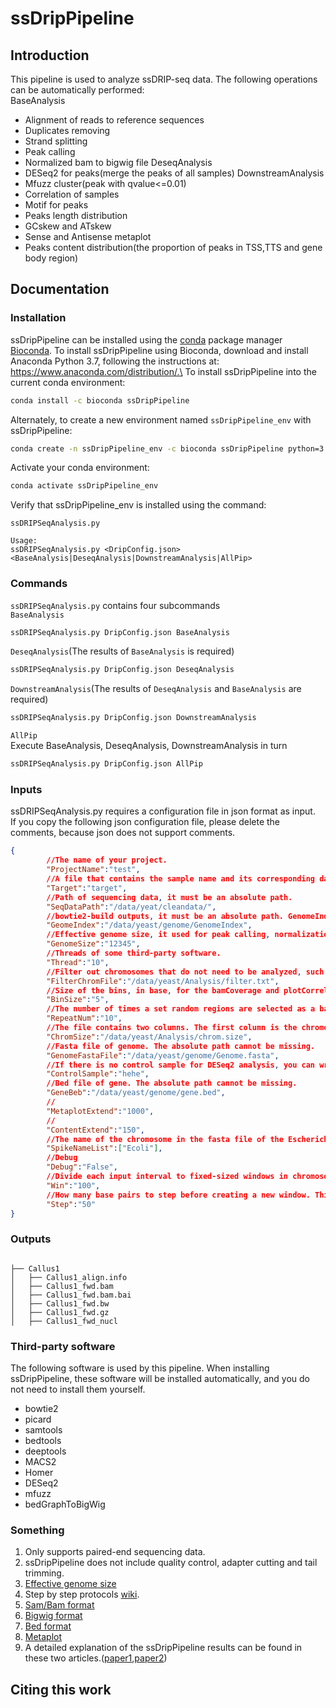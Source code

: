 # ssDripPipeline
## Introduction
This pipeline is used to analyze ssDRIP-seq data. The following operations can be automatically performed:\
BaseAnalysis
- Alignment of reads to reference sequences
- Duplicates removing
- Strand splitting
- Peak calling
- Normalized bam to bigwig file
DeseqAnalysis
- DESeq2 for peaks(merge the peaks of all samples)
DownstreamAnalysis
- Mfuzz cluster(peak with qvalue<=0.01)
- Correlation of samples
- Motif for peaks
- Peaks length distribution
- GCskew and ATskew
- Sense and Antisense metaplot
- Peaks content distribution(the proportion of peaks in TSS,TTS and gene body region)
## Documentation
### Installation
ssDripPipeline can be installed using the [conda](http://conda.pydata.org/docs/intro.html) package manager [Bioconda](https://bioconda.github.io/). To install ssDripPipeline using Bioconda, download and install Anaconda Python 3.7, following the instructions at: https://www.anaconda.com/distribution/.\
To install ssDripPipeline into the current conda environment:
```bash
conda install -c bioconda ssDripPipeline
```
Alternately, to create a new environment named `ssDripPipeline_env` with ssDripPipeline:
```bash
conda create -n ssDripPipeline_env -c bioconda ssDripPipeline python=3.7
```
Activate your conda environment:
```bash
conda activate ssDripPipeline_env
```
Verify that ssDripPipeline_env is installed using the command:
```
ssDRIPSeqAnalysis.py

Usage:
ssDRIPSeqAnalysis.py <DripConfig.json> <BaseAnalysis|DeseqAnalysis|DownstreamAnalysis|AllPip>
```
### Commands
`ssDRIPSeqAnalysis.py` contains four subcommands\
`BaseAnalysis`
```bash
ssDRIPSeqAnalysis.py DripConfig.json BaseAnalysis
```
`DeseqAnalysis`(The results of `BaseAnalysis` is required)
```bash
ssDRIPSeqAnalysis.py DripConfig.json DeseqAnalysis
```
`DownstreamAnalysis`(The results of `DeseqAnalysis` and `BaseAnalysis` are required)
```bash
ssDRIPSeqAnalysis.py DripConfig.json DownstreamAnalysis
```
`AllPip`\
Execute BaseAnalysis, DeseqAnalysis, DownstreamAnalysis in turn
```bash
ssDRIPSeqAnalysis.py DripConfig.json AllPip
```
### Inputs
ssDRIPSeqAnalysis.py requires a configuration file in json format as input.\
If you copy the following json configuration file, please delete the comments, because json does not support comments.
```json
{
		//The name of your project.
        "ProjectName":"test",
        //A file that contains the sample name and its corresponding data.
        "Target":"target",
        //Path of sequencing data, it must be an absolute path.
        "SeqDataPath":"/data/yeat/cleandata/",
        //bowtie2-build outputs, it must be an absolute path. GenomeIndex indicates the prefix name of bowtie2-build results.
        "GeomeIndex":"/data/yeast/genome/GenomeIndex",
        //Effective genome size, it used for peak calling, normalization, and peaks proportion calculation.
        "GenomeSize":"12345",
        //Threads of some third-party software.
        "Thread":"10",
        //Filter out chromosomes that do not need to be analyzed, such as chloroplasts, mitochondria and spike-in chromosomes.
        "FilterChromFile":"/data/yeast/Analysis/filter.txt",
        //Size of the bins, in base, for the bamCoverage and plotCorrelation in the deeptools.
        "BinSize":"5",
        //The number of times a set random regions are selected as a background for motif analysis and normalization. The number and length distribution of a set of random regions are consistent with the number and length distribution of peak regions.
        "RepeatNum":"10",
        //The file contains two columns. The first column is the chromosome name, and the second column is the chromosome length. The chromosome name must be consistent with the name in the genome fasta file. The filtered chromosomes should not be included in this file. In addition, the absolute path cannot be missing.
        "ChromSize":"/data/yeast/Analysis/chrom.size",
        //Fasta file of genome. The absolute path cannot be missing.
        "GenomeFastaFile":"/data/yeast/genome/Genome.fasta",
        //If there is no control sample for DESeq2 analysis, you can write a random name, such as hehe.
        "ControlSample":"hehe",
        //Bed file of gene. The absolute path cannot be missing.
        "GeneBeb":"/data/yeast/genome/gene.bed",
        //
        "MetaplotExtend":"1000",
        //
        "ContentExtend":"150",
        //The name of the chromosome in the fasta file of the Escherichia coli genome. If you do not do spike-in normalization, please ignore this.
        "SpikeNameList":["Ecoli"],
        //Debug
        "Debug":"False",
        //Divide each input interval to fixed-sized windows in chromosome.
        "Win":"100",
        //How many base pairs to step before creating a new window. This parameter is used together with the win parameter to calculate ATskew and GCskew.
        "Step":"50"
}
```
### Outputs
```

├── Callus1
│   ├── Callus1_align.info
│   ├── Callus1_fwd.bam
│   ├── Callus1_fwd.bam.bai
│   ├── Callus1_fwd.bw
│   ├── Callus1_fwd.gz
│   ├── Callus1_fwd_nucl
```
### Third-party software
The following software is used by this pipeline. When installing ssDripPipeline, these software will be installed automatically, and you do not need to install them yourself.
- bowtie2
- picard
- samtools
- bedtools
- deeptools
- MACS2
- Homer
- DESeq2
- mfuzz
- bedGraphToBigWig
### Something
1. Only supports paired-end sequencing data.
2. ssDripPipeline does not include quality control, adapter cutting and tail trimming.
3. [Effective genome size](https://deeptools.readthedocs.io/en/latest/content/feature/effectiveGenomeSize.html)
4. Step by step protocols [wiki](https://github.com/PEHGP/ssDripPipeline/wiki).
5. [Sam/Bam format](https://samtools.github.io/hts-specs/SAMv1.pdf)
6. [Bigwig format](https://genomebrowser.wustl.edu/goldenPath/help/bigWig.html)
7. [Bed format](https://genome-asia.ucsc.edu/FAQ/FAQformat.html#format1)
8. [Metaplot](https://deeptools.readthedocs.io/en/latest/content/tools/plotProfile.html)
9. A detailed explanation of the ssDripPipeline results can be found in these two articles.([paper1](https://www.nature.com/articles/s41477-017-0004-x),[paper2](https://academic.oup.com/plcell/article/32/4/888/6115756))
## Citing this work
